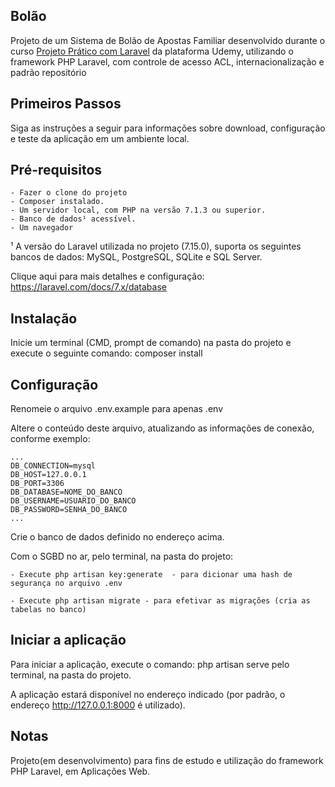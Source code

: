 

## Bolão

Projeto de um Sistema de Bolão de Apostas Familiar desenvolvido durante o curso
<a href="https://www.udemy.com/course/projeto-pratico-com-laravel/">Projeto Prático com Laravel</a> da plataforma Udemy,
utilizando o framework PHP Laravel, com controle de acesso ACL, internacionalização e padrão repositório

## Primeiros Passos

Siga as instruções a seguir para informações sobre download, configuração e teste da aplicação em um ambiente local.

## Pré-requisitos

    - Fazer o clone do projeto
    - Composer instalado.
    - Um servidor local, com PHP na versão 7.1.3 ou superior.
    - Banco de dados¹ acessível.
    - Um navegador 

¹ A versão do Laravel utilizada no projeto (7.15.0), suporta os seguintes bancos de dados: MySQL, PostgreSQL, SQLite e SQL Server.

Clique aqui para mais detalhes e configuração: https://laravel.com/docs/7.x/database


## Instalação

Inicie um terminal (CMD, prompt de comando) na pasta do projeto e execute o seguinte comando: composer install


## Configuração

Renomeie o arquivo .env.example para apenas .env

Altere o conteúdo deste arquivo, atualizando as informações de conexão, conforme exemplo:

    ...
    DB_CONNECTION=mysql
    DB_HOST=127.0.0.1
    DB_PORT=3306
    DB_DATABASE=NOME_DO_BANCO
    DB_USERNAME=USUARIO_DO_BANCO
    DB_PASSWORD=SENHA_DO_BANCO
    ...

Crie o banco de dados definido no endereço acima.

Com o SGBD no ar, pelo terminal, na pasta do projeto:

    - Execute php artisan key:generate  - para dicionar uma hash de segurança no arquivo .env

    - Execute php artisan migrate - para efetivar as migrações (cria as tabelas no banco)
    
## Iniciar a aplicação

Para iniciar a aplicação, execute o comando: php artisan serve pelo terminal, na pasta do projeto.

A aplicação estará disponível no endereço indicado (por padrão, o endereço http://127.0.0.1:8000 é utilizado).

## Notas

Projeto(em desenvolvimento) para fins de estudo e utilização do framework PHP Laravel, em Aplicações Web.
